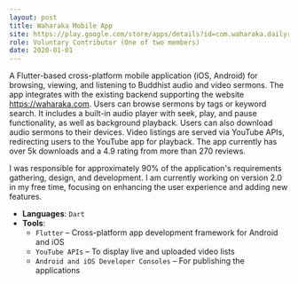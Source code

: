 ```yaml
---
layout: post
title: Waharaka Mobile App
site: https://play.google.com/store/apps/details?id=com.waharaka.dailyreset
role: Voluntary Contributor (One of two members)
date: 2020-01-01
---
```


A Flutter-based cross-platform mobile application (iOS, Android) for browsing, viewing, and listening to Buddhist audio and video sermons. The app integrates with the existing backend supporting the website https://waharaka.com. Users can browse sermons by tags or keyword search. It includes a built-in audio player with seek, play, and pause functionality, as well as background playback. Users can also download audio sermons to their devices. Video listings are served via YouTube APIs, redirecting users to the YouTube app for playback. The app currently has over 5k downloads and a 4.9 rating from more than 270 reviews.

I was responsible for approximately 90% of the application's requirements gathering, design, and development. I am currently working on version 2.0 in my free time, focusing on enhancing the user experience and adding new features.

- **Languages**: `Dart`
- **Tools**:  
  - `Flutter` – Cross-platform app development framework for Android and iOS  
  - `YouTube APIs` – To display live and uploaded video lists  
  - `Android and iOS Developer Consoles` – For publishing the applications
